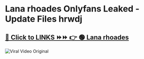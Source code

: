 
 # Lana rhoades Onlyfans Leaked - Update Files hrwdj

## <h2><a href="https://clipsfans.com/Lana_rhoades&ref=git">🔗 Click to LINKS ⏩⏩ 👉 🟢 Lana rhoades </a></h2>

<a href="https://clipsfans.com/Lana_rhoades&ref=git" rel="nofollow" data-target="animated-image.originalLink"><img src="https://i.ibb.co.com/xMMVF88/686577567.gif" alt="Viral Video Original" style="max-width: 100%; display: inline-block;" data-target="animated-image.originalImage"></a>

